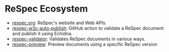 # ReSpec Ecosystem

- [respec.org](https://github.com/marcoscaceres/respec.org): ReSpec's website and Web APIs.
- [respec-w3c-auto-publish](https://github.com/w3c/respec-w3c-auto-publish): GitHub action to validate a ReSpec document and publish it using Echidna.
- [respec-validator](https://github.com/marcoscaceres/respec-validator): Validates ReSpec documents in various ways.
- [respec-preview](https://github.com/sidvishnoi/respec-preview): Preview documents using a specific ReSpec version
